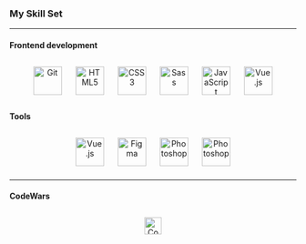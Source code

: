 ### My Skill Set

---

#### Frontend development

<div align="center"> 
<a href="https://github.com/" target="_blank"><img style="margin: 10px" src="https://profilinator.rishav.dev/skills-assets/git-scm-icon.svg" alt="Git" height="50" /></a>  
<a href="https://en.wikipedia.org/wiki/HTML5" target="_blank"><img style="margin: 10px" src="https://profilinator.rishav.dev/skills-assets/html5-original-wordmark.svg" alt="HTML5" height="50" /></a>  
<a href="https://www.w3schools.com/css/" target="_blank"><img style="margin: 10px" src="https://profilinator.rishav.dev/skills-assets/css3-original-wordmark.svg" alt="CSS3" height="50" /></a>  
<a href="https://sass-lang.com/" target="_blank"><img style="margin: 10px" src="https://profilinator.rishav.dev/skills-assets/sass-original.svg" alt="Sass" height="50" /></a>  
<a href="https://www.javascript.com/" target="_blank"><img style="margin: 10px" src="https://profilinator.rishav.dev/skills-assets/javascript-original.svg" alt="JavaScript" height="50" /></a>  
<a href="https://vuejs.org/" target="_blank"><img style="margin: 10px" src="https://profilinator.rishav.dev/skills-assets/vuejs-original-wordmark.svg" alt="Vue.js" height="50" /></a>
</div>
</td><td valign="top" width="33%">

#### Tools

<div align="center">  
<a href="https://code.visualstudio.com/" target="_blank"><img style="margin: 10px" src="https://img.icons8.com/?size=96&id=0OQR1FYCuA9f&format=png" alt="Vue.js" height="50" /></a>
<a href="https://www.figma.com/" target="_blank"><img style="margin: 10px" src="https://profilinator.rishav.dev/skills-assets/figma-icon.svg" alt="Figma" height="50" /></a>  
<a href="https://www.adobe.com/in/products/photoshop.html" target="_blank"><img style="margin: 10px" src="https://profilinator.rishav.dev/skills-assets/photoshop-plain.svg" alt="Photoshop" height="50" /></a>
<a href="https://schema.org/" target="_blank"><img style="margin: 10px" src="https://img.icons8.com/?size=96&id=BOK91pTYcNyc&format=png" alt="Photoshop" height="50" /></a>
</div>

</td><td valign="top" width="33%">

---

#### CodeWars

<div align="center">
<a href="https://www.codewars.com" target="_blank"><img style="margin: 10px" src="https://www.codewars.com/users/rsschool_8d3300a8deb3fb19/badges/micro" alt="CodeWars" height="30" /></a></div>
